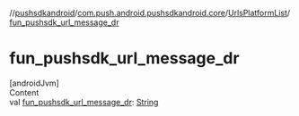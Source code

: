 //[pushsdkandroid](../../index.md)/[com.push.android.pushsdkandroid.core](../index.md)/[UrlsPlatformList](index.md)/[fun_pushsdk_url_message_dr](fun_pushsdk_url_message_dr.md)



# fun_pushsdk_url_message_dr  
[androidJvm]  
Content  
val [fun_pushsdk_url_message_dr](fun_pushsdk_url_message_dr.md): [String](https://kotlinlang.org/api/latest/jvm/stdlib/kotlin/-string/index.html)  



